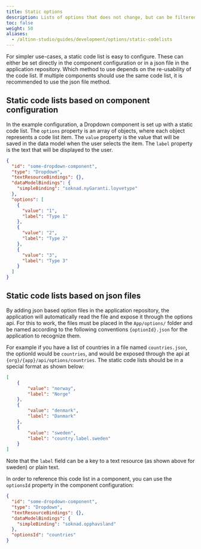 ```yaml
---
title: Static options
description: Lists of options that does not change, but can be filtered
toc: false
weight: 50
aliases:
  - /altinn-studio/guides/development/options/static-codelists
---
```


For simpler use-cases, a static code list is easy to configure. These can either be set directly in the component
configuration or in a json file in the application repository. Which method to use depends on the re-usability of
the code list. If multiple components should use the same code list, it is recommended to use the json file method.

## Static code lists based on component configuration

In the example configuration, a Dropdown component is set up with a static code list. The `options` property is an
array of objects, where each object represents a code list item. The `value` property is the value that will be
saved in the data model when the user selects the item. The `label` property is the text that will be displayed to
the user.

```json {hl_lines=["8-21"]}
{
  "id": "some-dropdown-component",
  "type": "Dropdown", 
  "textResourceBindings": {},
  "dataModelBindings": {
    "simpleBinding": "soknad.nyGaranti.loyvetype"
  },
  "options": [
    {
      "value": "1",
      "label": "Type 1"
    },
    {
      "value": "2",
      "label": "Type 2"
    },
    {
      "value": "3",
      "label": "Type 3"
    }
  ]
}
```

## Static code lists based on json files

By adding json based option files in the application repository, the application will automatically read the file and expose it through the options api. For this to work, the files must be placed in the `App/options/` folder and be named according to the following conventions `{optionId}.json` for the application to recognize them.

For example if you have a list of countries in a file named `countries.json`, the optionId would be `countries`, and would be exposed through the api at `{org}/{app}/api/options/countries`. The static code lists should be in a special format as shown below:

```json
[
    {
        "value": "norway",
        "label": "Norge"
    },
    {
        "value": "denmark",
        "label": "Danmark"
    },
    {
        "value": "sweden",
        "label": "country.label.sweden"
    }
]
```

Note that the `label` field can be a key to a text resource (as shown above for sweden) or plain text.

In order to reference this code list in a component, you can use the `optionsId` property in the component configuration:

```json {hl_lines=["8"]}
{
  "id": "some-dropdown-component",
  "type": "Dropdown",
  "textResourceBindings": {},
  "dataModelBindings": {
    "simpleBinding": "soknad.opphavsland"
  },
  "optionsId": "countries"
}
```